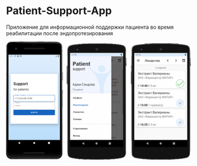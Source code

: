 # Patient-Support-App
Приложение для информационной поддержки пациента во время реабилитации после эндопротезирования

![alt text](https://github.com/Tenzo0/Patient-Support-App/blob/develop/ps.png)
